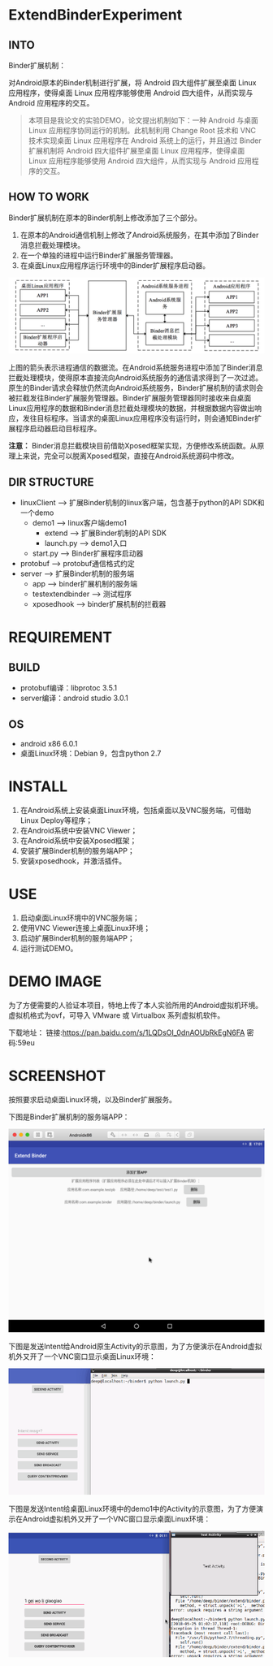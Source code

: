 # ExtendBinderExperiment

## INTO

Binder扩展机制：

对Android原本的Binder机制进行扩展，将 Android 四大组件扩展至桌面 Linux 应用程序，使得桌面 Linux 应用程序能够使用 Android 四大组件，从而实现与 Android 应用程序的交互。

> 本项目是我论文的实验DEMO，论文提出机制如下：一种 Android 与桌面 Linux 应用程序协同运行的机制。此机制利用 Change Root 技术和 VNC 技术实现桌面 Linux 应用程序在 Android 系统上的运行，并且通过 Binder 扩展机制将 Android 四大组件扩展至桌面 Linux 应用程序，使得桌面 Linux 应用程序能够使用 Android 四大组件，从而实现与 Android 应用程序的交互。

## HOW TO WORK

Binder扩展机制在原本的Binder机制上修改添加了三个部分。

1. 在原本的Android通信机制上修改了Android系统服务，在其中添加了Binder消息拦截处理模块。
2. 在一个单独的进程中运行Binder扩展服务管理器。
3. 在桌面Linux应用程序运行环境中的Binder扩展程序启动器。

![Binder扩展机制的数据流示意图](https://github.com/HsingPeng/ExtendBinderExperiment/raw/master/docu/extend_binder_data_flow.png)

上图的箭头表示进程通信的数据流。在Android系统服务进程中添加了Binder消息拦截处理模块，使得原本直接流向Android系统服务的通信请求得到了一次过滤。原生的Binder请求会释放仍然流向Android系统服务，Binder扩展机制的请求则会被拦截发往Binder扩展服务管理器。Binder扩展服务管理器同时接收来自桌面Linux应用程序的数据和Binder消息拦截处理模块的数据，并根据数据内容做出响应，发往目标程序。当请求的桌面Linux应用程序没有运行时，则会通知Binder扩展程序启动器启动目标程序。

**注意：** Binder消息拦截模块目前借助Xposed框架实现，方便修改系统函数。从原理上来说，完全可以脱离Xposed框架，直接在Android系统源码中修改。

## DIR STRUCTURE

* linuxClient --> 扩展Binder机制的linux客户端，包含基于python的API SDK和一个demo
    * demo1 --> linux客户端demo1
        * extend --> 扩展Binder机制的API SDK
        * launch.py --> demo1入口
    * start.py --> Binder扩展程序启动器
* protobuf --> protobuf通信格式约定
* server --> 扩展Binder机制的服务端
    * app --> binder扩展机制的服务端
    * testextendbinder --> 测试程序
    * xposedhook --> binder扩展机制的拦截器

# REQUIREMENT

## BUILD

- protobuf编译：libprotoc 3.5.1
- server编译：android studio 3.0.1

## OS

- android x86 6.0.1
- 桌面Linux环境：Debian 9，包含python 2.7

# INSTALL

1. 在Android系统上安装桌面Linux环境，包括桌面以及VNC服务端，可借助Linux Deploy等程序；
2. 在Android系统中安装VNC Viewer；
3. 在Android系统中安装Xposed框架；
4. 安装扩展Binder机制的服务端APP；
5. 安装xposedhook，并激活插件。

# USE

1. 启动桌面Linux环境中的VNC服务端；
2. 使用VNC Viewer连接上桌面Linux环境；
3. 启动扩展Binder机制的服务端APP；
4. 运行测试DEMO。

# DEMO IMAGE

为了方便需要的人验证本项目，特地上传了本人实验所用的Android虚拟机环境。
虚拟机格式为ovf，可导入 VMware 或 Virtualbox 系列虚拟机软件。

下载地址：
链接:https://pan.baidu.com/s/1LQDsOI_0dnAOUbRkEgN6FA  密码:59eu

# SCREENSHOT

按照要求启动桌面Linux环境，以及Binder扩展服务。

下图是Binder扩展机制的服务端APP：

![Binder扩展机制的服务端APP](https://github.com/HsingPeng/ExtendBinderExperiment/raw/master/docu/extend_binder_server_app.png)

下图是发送Intent给Android原生Activity的示意图，为了方便演示在Android虚拟机外又开了一个VNC窗口显示桌面Linux环境：

![发送Intent给Android原生Activity](https://github.com/HsingPeng/ExtendBinderExperiment/raw/master/docu/send_intent_to_android_activity.gif)

下图是发送Intent给桌面Linux环境中的demo1中的Activity的示意图，为了方便演示在Android虚拟机外又开了一个VNC窗口显示桌面Linux环境：

![发送Intent给demo1的Activity](https://github.com/HsingPeng/ExtendBinderExperiment/raw/master/docu/send_intent_to_linux_activity.gif)
